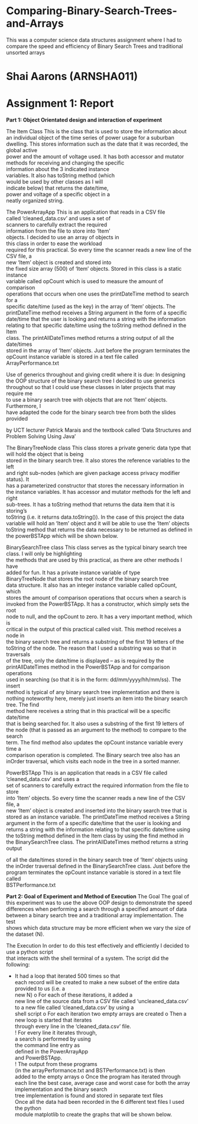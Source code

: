 # Comparing-Binary-Search-Trees-and-Arrays
This was a computer science data structures assignment where I had to compare the speed and efficiency of Binary Search Trees and traditional unsorted arrays

# Shai	Aarons	(ARNSHA011)

# Assignment	1:	Report	

**Part	1:	Object	Orientated	design	and	interaction	of	experiment**

The	Item	Class
This	is	the	class	that	is	used	to	store	the	
information	about	an	individual	object	of	the	
time	series	of	power	usage	for	a	suburban	
dwelling.	This	stores	information	such	as	the	
date	that	it	was	recorded,	the	global	active	
power	and	the	amount	of	voltage	used.	It	has	
both	accessor	and	mutator	methods	for	
receiving	and	changing	the	specific	
information	about	the	3	indicated	instance	
variables.	It	also	has	toString	method	(which	
would	be	used	by	other	classes	as	I	will	
indicate	below)	that	returns	the	date/time,	
power	and	voltage	of	a	specific	object	in	a	
neatly	organized	string.	

The	PowerArrayApp
This	is	an	application	that	reads	in a	CSV	file	
called	‘cleaned_data.csv’	and	uses	a	set	of	
scanners	to	carefully	extract	the	required	
information	from	the	file	to	store	into	‘Item’	
objects.	I	decided	to	use	an	array	of	objects	in	
this	class	in	order	to	ease	the	workload	
required	for	this	practical.	So	every	time	the	
scanner	reads	a	new	line	of	the	CSV	file,	a	
new	‘Item’	object	is	created	and	stored	into	
the	fixed	size	array	(500)	of	‘Item’	objects.	Stored	in	this	class	is	a	static	instance	
variable	called	opCount	which	is	used	to	measure	the amount	of	comparison	
operations	that	occurs	when	one	uses	the	printDateTime	method	to	search	for	a	
specific	date/time	(used	as	the	key)	in	the	array	of	‘Item’	objects.	The	
printDateTime	method	receives	a	String	argument	in	the	form	of	a	specific	
date/time that	the	user	is	looking	and	returns	a	string	with	the	information	
relating	to	that	specific	date/time	using	the	toString	method	defined	in	the	Item	
class.	The	printAllDateTimes	method	returns	a	string	output of	all	the	date/times	
stored	in	the array	of		‘Item’	objects.	Just	before	the	program	terminates	the	
opCount	instance	variable	is	stored	in	a	text	file	called	ArrayPerformance.txt

Use	of	generics	throughout and	giving	credit	where	it	is	due:
In	designing	the	OOP	structure	of	the	binary	search	tree	I	decided	to	use	generics	
throughout	so	that	I	could	use	these	classes	in	later	projects	that	may	require	me	
to	use	a	binary	search	tree	with	objects	that	are	not	‘Item’	objects.	Furthermore,	I	
have	adapted	the	code	for	the	binary	search	tree	from	both	the	slides	provided	


by	UCT	lecturer	Patrick	Marais	and	the	textbook	called	‘Data	Structures	and	
Problem	Solving	Using	Java’

The	BinaryTreeNode<dataType> class
This	class	stores	a	private	generic	data	type	that	will	hold	the	object	that	is	being	
stored	in	the	binary	search	tree.	It	also	stores	the	reference	variables	to	the	left	
and	right	sub-nodes	(which	are	given	package	access	privacy	modifier	status).	It	
has	a	parameterized	constructor	that	stores	the	necessary	information	in	the	
instance	variables.	It	has	accessor	and	mutator	methods	for	the	left	and	right	
sub-trees.	It	has	a	toString	method	that	returns	the	data	item	that	it	is	storing’s	
toString	(i.e.	it	returns	data.toString()).	In	the	case	of	this	project	the	data	
variable	will	hold	an	‘Item’	object	and	it	will	be	able	to	use	the	‘Item’	objects	
toString	method	that	returns	the	data	necessary	to	be	returned	as	defined	in	the	
powerBSTApp	which	will	be	shown	below.

BinarySearchTree<dataType>	class
This	class	serves	as	the	typical	binary	search	tree	class.	I will	only	be	highlighting	
the	methods	that	are	used	by	this	practical, as	there	are	other	methods	I	have	
added	for	fun.	It	has	a	private	instance	variable	of	type	
BinaryTreeNode<dataType>	that	stores	the	root	node	of	the	binary	search	tree	
data	structure. It	also	has	an	integer	instance	variable	called	opCount,	which	
stores	the	amount	of	comparison	operations	that	occurs	when	a	search	is	
invoked	from	the	PowerBSTApp.	It	has	a	constructor,	which	simply	sets	the	root	
node	to	null,	and	the	opCount	to	zero.	It has	a	very	important	method,	which is	
critical	in	the	output	of	this	practical	called	visit.	This	method	receives	a	node	in	
the	binary	search	tree	and	returns	a	substring	of	the	first	19	letters	of	the	
toString	of	the	node.	The	reason	that	I	used	a	substring	was	so	that	in	traversals	
of	the	tree,	only	the	date/time	is	displayed	– as	is	required	by	the	
printAllDateTimes	method	in	the	PowerBSTApp	and	for	comparison	operations	
used	in	searching	(so	that	it	is	in	the	form:	dd/mm/yyyy/hh/mm/ss).	The	insert	
method	is	typical	of	any	binary	search	tree	implementation	and	there	is	nothing	
noteworthy	here,	merely	just	inserts	an	item	into	the	binary	search	tree.	The	find	
method	here	receives	a	string	that	in	this	practical	will	be	a	specific	date/time	
that	is	being	searched	for.	It	also	uses	a	substring	of	the	first	19	letters	of	the	
node	(that	is	passed	as	an	argument	to	the	method)	to	compare	to	the	search	
term.	The	find	method	also	updates	the	opCount	instance	variable	every	time	a	
comparison	operation	is	completed.	The	Binary	search	tree	also	has	an	inOrder	
traversal,	which	visits	each	node	in	the	tree	in	a	sorted	manner.

PowerBSTApp
This	is	an	application	that	reads	in	a	CSV	file	called	‘cleaned_data.csv’	and	uses	a	
set	of	scanners	to	carefully	extract	the	required	information	from	the	file	to	store	
into	‘Item’	objects.	So	every	time	the	scanner	reads	a	new	line	of	the	CSV	file,	a	
new	‘Item’	object	is	created	and	inserted	into	the	binary	search	tree	that	is	
stored	as	an	instance	variable.	The	printDateTime	method	receives	a	String	
argument	in	the	form	of	a	specific	date/time	that	the	user	is	looking	and	returns	
a	string	with	the	information	relating	to	that	specific	date/time	using	the	
toString	method	defined	in	the	Item	class	by	using	the	find	method	in	the	
BinarySearchTree	class.	The	printAllDateTimes	method	returns	a	string	output	


of	all	the	date/times	stored	in	the	binary	search	tree of		‘Item’	objects	using	the	
inOrder	traversal	defined	in	the	BinarySearchTree	class. Just	before	the	program	
terminates	the	opCount	instance	variable	is	stored	in	a	text	file	called	
BSTPerformance.txt

**Part	2:	Goal	of	Experiment	and	Method	of	Execution**
The	Goal
The	goal	of	this	experiment	was	to	use	the	above	OOP	design	to	demonstrate	the	
speed	differences	when	performing	a	search	through	a	specified	amount	of	data	
between	a	binary	search	tree	and	a	traditional	array	implementation.	The	test	
shows	which	data	structure	may	be	more	efficient when	we	vary	the size	of	the	
dataset	(N).	

The	Execution
In	order	to	do	this	test	effectively and	efficiently	I	decided	to	use	a	python	script	
that	interacts	with	the	shell	terminal	of	a	system.	The	script	did	the	following:

- It	had	a	loop	that	iterated	500	times	so	that	
    each	record	will	be	created	to	make	a	new	
    subset	of	the	entire	data	provided	to	us	(i.e.	a	
    new	N)
       o For	each	of	these	iterations,	it	added	a	
          new	line	of	the	source	data	from	a	CSV	
          file	called	‘uncleaned_data.csv’	to	a	new	
          file	called	‘cleaned_data.csv’	by	using	a	
          shell	script
       o For	each	iteration	two	empty	arrays	are	
          created
       o Then	a	new	loop	is	started	that	iterates	
          through	every	line	in	the	
          ‘cleaned_data.csv’	file.	
            ! For	every	line	it	iterates	through,	
                a	search	is	performed	by	using	
                the	command	line	entry	as	
                defined	in	the	PowerArrayApp	
                and	PowerBSTApp.	
            ! The	output	from	these	programs	
                (in the	arrayPerformance.txt	and	
                BSTPerformance.txt)	is	then	
                added	to	the	empty	arrays
       o Once	the	program	has	iterated	through	
          each	line	the	best	case,	average	case	and	
          worst	case	for	both	the	array	
          implementation	and	the	binary	search	
          tree	implementation	is	found	and	stored	in	separate	text	files	
Once	all	the	data	had	been	recorded	in	the	6	different	text	files	I	used	the	python	
module	matplotlib	to	create	the	graphs	that	will	be	shown	below.


